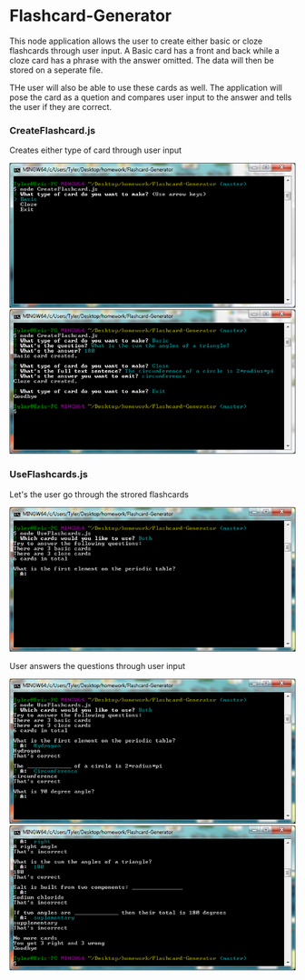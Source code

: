 # Flashcard-Generator

This node application allows the user to create either basic or cloze flashcards through user input. A Basic card has a front and back while a cloze card has a phrase with the answer omitted. The data will then be stored on a seperate file.

THe user will also be able to use these cards as well. The application will pose the card as a quetion and compares user input to the answer and tells the user if they are correct.

### CreateFlashcard.js
Creates either type of card through user input

![Create](/assets/images/Flashcard-Generator-Create.PNG)
![CreateCards](/assets/images/Flashcard-Generator-CreateCards.PNG)


### UseFlashcards.js
Let's the user go through the strored flashcards

![Use](/assets/images/Flashcard-Generator-Use.PNG)


User answers the questions through user input

![Ans](/assets/images/Flashcard-Generator-Ans.PNG)
![Results](/assets/images/Flashcard-Generator-Results.PNG)
